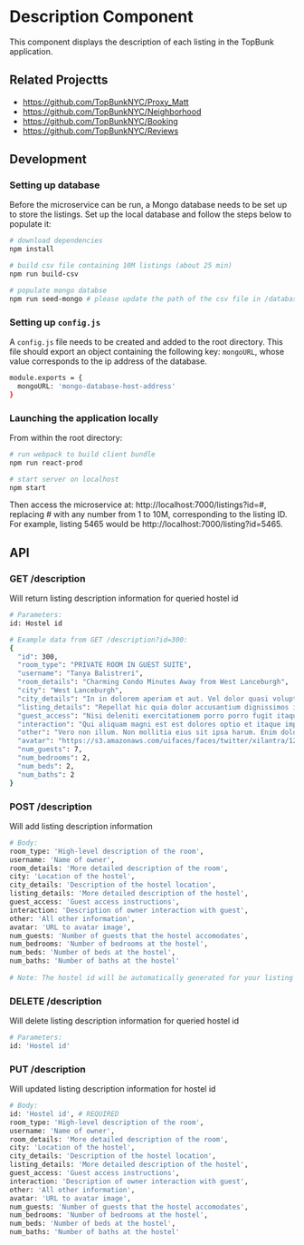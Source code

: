 # Description Component
This component displays the description of each listing in the TopBunk application.

## Related Projectts

  - https://github.com/TopBunkNYC/Proxy_Matt
  - https://github.com/TopBunkNYC/Neighborhood
  - https://github.com/TopBunkNYC/Booking
  - https://github.com/TopBunkNYC/Reviews

## Development

### Setting up database
Before the microservice can be run, a Mongo database needs to be set up to store the listings. Set up the local database and follow the steps below to populate it:

```sh
# download dependencies
npm install

# build csv file containing 10M listings (about 25 min)
npm run build-csv

# populate mongo databse
npm run seed-mongo # please update the path of the csv file in /database/mongoInit.sh to the location of your file
```

### Setting up `config.js`
A `config.js` file needs to be created and added to the root directory. This file should export an object containing the following key: `mongoURL`, whose value corresponds to the ip address of the database.

```sh
module.exports = {
  mongoURL: 'mongo-database-host-address'
}
```

### Launching the application locally
From within the root directory:

```sh
# run webpack to build client bundle
npm run react-prod

# start server on localhost
npm start
```

Then access the microservice at: http://localhost:7000/listings?id=#, replacing # with any number from 1 to 10M, corresponding to the listing ID. For example, listing 5465 would be http://localhost:7000/listing?id=5465.

## API

### GET /description
Will return listing description information for queried hostel id

```sh
# Parameters:
id: Hostel id
```

```sh
# Example data from GET /description?id=300:
{
  "id": 300,
  "room_type": "PRIVATE ROOM IN GUEST SUITE",
  "username": "Tanya Balistreri",
  "room_details": "Charming Condo Minutes Away from West Lanceburgh",
  "city": "West Lanceburgh",
  "city_details": "In in dolorem aperiam et aut. Vel dolor quasi voluptas voluptatum velit iure quia. Rerum commodi officiis. Sit rerum ut dolor ducimus quia. Tempora molestias maxime minima consequuntur voluptas. Laboriosam aut sint nobis eligendi aut illo pariatur. Corrupti tenetur natus. Minus vel possimus numquam officia rerum quasi. Harum molestiae qui et cum qui adipisci repellat delectus dolor. Laudantium voluptates minima suscipit non qui laudantium dolorem eum.",
  "listing_details": "Repellat hic quia dolor accusantium dignissimos in. Doloribus in officiis sed mollitia commodi. Aut ut consectetur. Ut modi aspernatur voluptatem aliquam. Magnam in sint labore labore architecto quam. Sed vero maxime a fugit odit est corrupti rerum omnis. Aut officia voluptatem. Aut quia impedit et et cupiditate occaecati. Quam deserunt consequuntur vel. Alias quia et facere inventore. Vel qui voluptatibus similique ea aut reprehenderit rem reprehenderit.",
  "guest_access": "Nisi deleniti exercitationem porro porro fugit itaque. Adipisci saepe rem nulla iste laborum officiis. Illo exercitationem numquam quos autem qui. A eius quaerat sed. Vero tempora inventore unde et temporibus illum pariatur incidunt eos. Dolore non natus aut corporis libero itaque voluptates et. Et eos et eum aut quasi molestiae vel laboriosam cumque. Qui voluptatibus voluptas qui. Veniam ipsam tempora.",
  "interaction": "Qui aliquam magni est est dolores optio et itaque impedit. Recusandae in et laboriosam voluptatem reiciendis sed quo itaque qui. Incidunt vel deleniti labore cupiditate. Voluptas eveniet delectus architecto doloribus et sed. Odit nisi incidunt vero vero. Quos ullam quia voluptates incidunt quos vel voluptas ad necessitatibus. Nemo at ea excepturi est fuga earum.",
  "other": "Vero non illum. Non mollitia eius sit ipsa harum. Enim doloremque ipsam. Dolorem enim perspiciatis et possimus cupiditate dolores. Quia quisquam maxime ipsum rerum corrupti. Autem autem nesciunt fuga beatae exercitationem quam eos commodi. Minima dolores sed reprehenderit. Et quos sit inventore ad nobis.",
  "avatar": "https://s3.amazonaws.com/uifaces/faces/twitter/xilantra/128.jpg",
  "num_guests": 7,
  "num_bedrooms": 2,
  "num_beds": 2,
  "num_baths": 2
}
```
    
### POST /description
Will add listing description information

```sh
# Body:
room_type: 'High-level description of the room',
username: 'Name of owner',
room_details: 'More detailed description of the room',
city: 'Location of the hostel',
city_details: 'Description of the hostel location',
listing_details: 'More detailed description of the hostel',
guest_access: 'Guest access instructions',
interaction: 'Description of owner interaction with guest',
other: 'All other information',
avatar: 'URL to avatar image',
num_guests: 'Number of guests that the hostel accomodates',
num_bedrooms: 'Number of bedrooms at the hostel',
num_beds: 'Number of beds at the hostel',
num_baths: 'Number of baths at the hostel'
    
# Note: The hostel id will be automatically generated for your listing
```

### DELETE /description
Will delete listing description information for queried hostel id

```sh
# Parameters:
id: 'Hostel id'
```
    
### PUT /description
Will updated listing description information for hostel id

```sh
# Body:
id: 'Hostel id', # REQUIRED
room_type: 'High-level description of the room',
username: 'Name of owner',
room_details: 'More detailed description of the room',
city: 'Location of the hostel',
city_details: 'Description of the hostel location',
listing_details: 'More detailed description of the hostel',
guest_access: 'Guest access instructions',
interaction: 'Description of owner interaction with guest',
other: 'All other information',
avatar: 'URL to avatar image',
num_guests: 'Number of guests that the hostel accomodates',
num_bedrooms: 'Number of bedrooms at the hostel',
num_beds: 'Number of beds at the hostel',
num_baths: 'Number of baths at the hostel'
```
